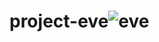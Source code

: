 # project-eve![eve](https://user-images.githubusercontent.com/88293763/172025873-cbcad022-48d0-4b66-b386-483bd3627e66.png)
